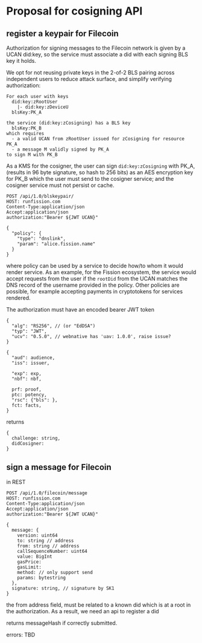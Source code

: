 # Proposal for cosigning API

## register a keypair for Filecoin

Authorization for signing messages to the Filecoin network is given by a UCAN did:key, so the service must associate a did with each signing BLS key it holds.

We opt for not reusing private keys in the 2-of-2 BLS pairing across independent
users to reduce attack surface, and simplify verifying authorization:

    For each user with keys
      did:key:zRootUser
        |- did:key:zDeviceU
      blsKey:PK_A

    the service (did:key:zCosigning) has a BLS key
      blsKey:PK_B
    which requires
      - a valid UCAN from zRootUser issued for zCosigning for resource PK_A
      - a message M validly signed by PK_A
    to sign M with PK_B

As a KMS for the cosigner, the user can sign `did:key:zCosigning` with PK_A,
(results in 96 byte signature, so hash to 256 bits) as an AES encryption key for PK_B which the user must send to the cosigner service; and the cosigner service must not persist or cache.


```
POST /api/1.0/blskeypair/
HOST: runfission.com
Content-Type:application/json
Accept:application/json
authorization:"Bearer ${JWT UCAN}"

{
  "policy": {
    "type": "dnslink",
    "param": "alice.fission.name"
  }
}
```
where policy can be used by a service to decide how/to whom it would render service. As an example, for the Fission ecosystem, the service would accept requests from the user if the `rootDid` from the UCAN matches the DNS record of the username provided in the policy.
Other policies are possible, for example accepting payments in cryptotokens for services rendered.

The authorization must have an encoded bearer JWT token

```
{
  "alg": "RS256", // (or "EdDSA")
  "typ": "JWT",
  "ucv": "0.5.0", // webnative has 'uav: 1.0.0', raise issue?
}

{
  "aud": audience,
  "iss": issuer,

  "exp": exp,
  "nbf": nbf,

  prf: proof,
  ptc: potency,
  "rsc": {"bls": },
  fct: facts,
}
```

returns
```
{
  challenge: string,
  didCosigner:
}
```

## sign a message for Filecoin

in REST

```
POST /api/1.0/filecoin/message
HOST: runfission.com
Content-Type:application/json
Accept:application/json
authorization:"Bearer ${JWT UCAN}"

{
  message: {
    version: uint64
    to: string // address
    from: string // address
    callSequenceNumber: uint64
    value: BigInt
    gasPrice:
    gasLimit:
    method: // only support send
    params: bytestring
  },
  signature: string, // signature by SK1
}
```

the from address field, must be related to a known did which is at a root in the authorization. As a result, we need an api to register a did

returns messageHash if correctly submitted.

errors: TBD

